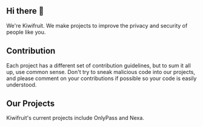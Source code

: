 ## Hi there 👋
We're Kiwifruit. We make projects to improve the privacy and security of people like you.

## Contribution
Each project has a different set of contribution guidelines, but to sum it all up, use common sense. Don't try to sneak malicious code into our projects, and please comment on your contributions if possible so your code is easily understood.

## Our Projects
Kiwifruit's current projects include OnlyPass and Nexa.

<!--

**Here are some ideas to get you started:**

🙋‍♀️ A short introduction - what is your organization all about?
🌈 Contribution guidelines - how can the community get involved?
👩‍💻 Useful resources - where can the community find your docs? Is there anything else the community should know?
🍿 Fun facts - what does your team eat for breakfast?
🧙 Remember, you can do mighty things with the power of [Markdown](https://docs.github.com/github/writing-on-github/getting-started-with-writing-and-formatting-on-github/basic-writing-and-formatting-syntax)
-->
